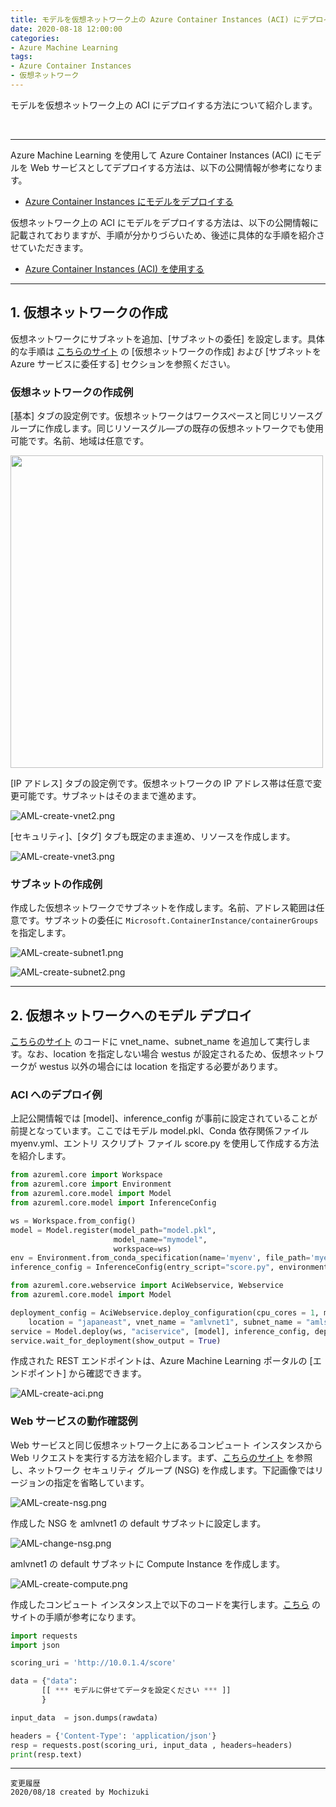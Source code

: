 ```yaml
---
title: モデルを仮想ネットワーク上の Azure Container Instances (ACI) にデプロイする方法について
date: 2020-08-18 12:00:00
categories:
- Azure Machine Learning
tags:
- Azure Container Instances
- 仮想ネットワーク
---
```

モデルを仮想ネットワーク上の ACI にデプロイする方法について紹介します。  
<!-- more -->
<br>

***
Azure Machine Learning を使用して Azure Container Instances (ACI) にモデルを Web サービスとしてデプロイする方法は、以下の公開情報が参考になります。  

- [Azure Container Instances にモデルをデプロイする](https://docs.microsoft.com/ja-jp/azure/machine-learning/how-to-deploy-azure-container-instance)  

仮想ネットワーク上の ACI にモデルをデプロイする方法は、以下の公開情報に記載されておりますが、手順が分かりづらいため、後述に具体的な手順を紹介させていただきます。

- [Azure Container Instances (ACI) を使用する](https://docs.microsoft.com/ja-jp/azure/machine-learning/how-to-enable-virtual-network#use-azure-container-instances-aci)  

---
## 1. 仮想ネットワークの作成
仮想ネットワークにサブネットを追加、[サブネットの委任] を設定します。具体的な手順は [こちらのサイト](https://docs.microsoft.com/ja-jp/azure/virtual-network/manage-subnet-delegation) の [仮想ネットワークの作成] および [サブネットを Azure サービスに委任する] セクションを参照ください。

### 仮想ネットワークの作成例
[基本] タブの設定例です。仮想ネットワークはワークスペースと同じリソースグループに作成します。同じリソースグル―プの既存の仮想ネットワークでも使用可能です。名前、地域は任意です。  

<img src="https://jpmlblog.github.io/images/AML-deploy-aci-vnet/AML-create-vnet1.png" width=500px>

[IP アドレス] タブの設定例です。仮想ネットワークの IP アドレス帯は任意で変更可能です。サブネットはそのままで進めます。  

![AML-create-vnet2.png](https://jpmlblog.github.io/images/AML-deploy-aci-vnet/AML-create-vnet2.png)

[セキュリティ]、[タグ] タブも既定のまま進め、リソースを作成します。

![AML-create-vnet3.png](https://jpmlblog.github.io/images/AML-deploy-aci-vnet/AML-create-vnet3.png)

### サブネットの作成例
作成した仮想ネットワークでサブネットを作成します。名前、アドレス範囲は任意です。サブネットの委任に `Microsoft.ContainerInstance/containerGroups` を指定します。  

![AML-create-subnet1.png](https://jpmlblog.github.io/images/AML-deploy-aci-vnet/AML-create-subnet1.png)

![AML-create-subnet2.png](https://jpmlblog.github.io/images/AML-deploy-aci-vnet/AML-create-subnet2.png)


---
## 2. 仮想ネットワークへのモデル デプロイ
[こちらのサイト](https://docs.microsoft.com/ja-jp/azure/machine-learning/how-to-deploy-azure-container-instance#using-the-sdk) のコードに vnet_name、subnet_name を追加して実行します。なお、location を指定しない場合 westus が設定されるため、仮想ネットワークが westus 以外の場合には location を指定する必要があります。  

### ACI へのデプロイ例
上記公開情報では [model]、inference_config が事前に設定されていることが前提となっています。ここではモデル model.pkl、Conda 依存関係ファイル myenv.yml、エントリ スクリプト ファイル score.py を使用して作成する方法を紹介します。  

```Python
from azureml.core import Workspace
from azureml.core import Environment
from azureml.core.model import Model
from azureml.core.model import InferenceConfig

ws = Workspace.from_config()
model = Model.register(model_path="model.pkl",
                       model_name="mymodel",
                       workspace=ws)
env = Environment.from_conda_specification(name='myenv', file_path='myenv.yml')
inference_config = InferenceConfig(entry_script="score.py", environment=env)
```

```Python
from azureml.core.webservice import AciWebservice, Webservice
from azureml.core.model import Model

deployment_config = AciWebservice.deploy_configuration(cpu_cores = 1, memory_gb = 1,
    location = "japaneast", vnet_name = "amlvnet1", subnet_name = "amlsubnet1")
service = Model.deploy(ws, "aciservice", [model], inference_config, deployment_config)
service.wait_for_deployment(show_output = True)
```

作成された REST エンドポイントは、Azure Machine Learning ポータルの [エンドポイント] から確認できます。  

![AML-create-aci.png](https://jpmlblog.github.io/images/AML-deploy-aci-vnet/AML-create-aci.png)  

### Web サービスの動作確認例
Web サービスと同じ仮想ネットワーク上にあるコンピュート インスタンスから Web リクエストを実行する方法を紹介します。まず、[こちらのサイト](https://docs.microsoft.com/ja-jp/azure/machine-learning/how-to-enable-virtual-network#compute-clusters--instances) を参照し、ネットワーク セキュリティ グループ (NSG) を作成します。下記画像ではリージョンの指定を省略しています。  

![AML-create-nsg.png](https://jpmlblog.github.io/images/AML-deploy-aci-vnet/AML-create-nsg.png)  

作成した NSG を amlvnet1 の default サブネットに設定します。  

![AML-change-nsg.png](https://jpmlblog.github.io/images/AML-deploy-aci-vnet/AML-change-nsg.png)  

amlvnet1 の default サブネットに Compute Instance を作成します。  

![AML-create-compute.png](https://jpmlblog.github.io/images/AML-deploy-aci-vnet/AML-create-compute.png)  

作成したコンピュート インスタンス上で以下のコードを実行します。[こちら](https://docs.microsoft.com/ja-jp/azure/machine-learning/how-to-consume-web-service#call-the-service-python) のサイトの手順が参考になります。  

```Python
import requests
import json

scoring_uri = 'http://10.0.1.4/score'

data = {"data":
       [[ *** モデルに併せてデータを設定ください *** ]]
       }

input_data  = json.dumps(rawdata)

headers = {'Content-Type': 'application/json'}
resp = requests.post(scoring_uri, input_data , headers=headers)
print(resp.text)
```

***
`変更履歴`  
`2020/08/18 created by Mochizuki`  